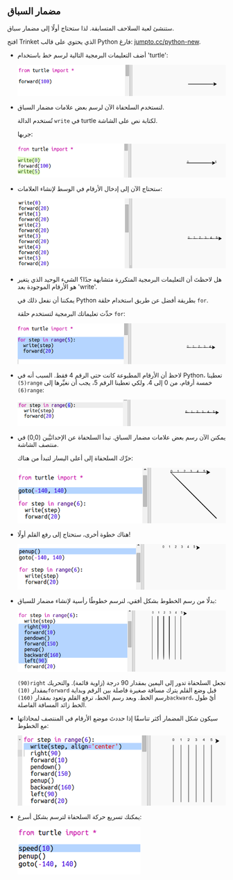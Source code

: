 ## مضمار السباق

ستنشئ لعبة السلاحف المتسابقة. لذا ستحتاج أولًا إلى مضمار سباق.



افتح Trinket الذي يحتوي على قالب Python فارغ: <a href="http://jumpto.cc/python-new" target="_blank">jumpto.cc/python-new</a>. 

+ أضف التعليمات البرمجية التالية لرسم خط باستخدام 'turtle':

  ![screenshot](images/race-forward.png)
   
+ لنستخدم السلحفاة الآن لرسم بعض علامات مضمار السباق. 

  تُستخدم الدالة `write` في turtle لكتابة نص على الشاشة. 
  
  جربها:

  ![screenshot](images/race-markings1.png)
  
+ ستحتاج الآن إلى إدخال الأرقام في الوسط لإنشاء العلامات:

  ![screenshot](images/race-markings2.png)
  
+ هل لاحظتَ أن التعليمات البرمجية المتكررة متشابهة جدًا؟ الشيء الوحيد الذي يتغير هو الأرقام الموجودة بعد 'write'.

  يمكننا أن نفعل ذلك في Python بطريقة أفضل عن طريق استخدام حلقة `for`. 
  
  حدِّث تعليماتك البرمجية لتستخدم حلقة `for`:
  
  ![screenshot](images/race-for.png)
   
+ لاحظ أن الأرقام المطبوعة كانت حتى الرقم 4 فقط. السبب أنه في Python، تعطينا `(‏5)range` خمسة أرقام، من 0 إلى 4. ولكي تعطينا الرقم 5، يجب أن نغيِّرها إلى `(‏6)range`:

  ![screenshot](images/race-range.png)
   
+ يمكنن الآن رسم بعض علامات مضمار السباق. تبدأ السلحفاة عن الإحداثيَّين (0,0) في منتصف الشاشة. 

  حرِّك السلحفاة إلى أعلى اليسار لتبدأ من هناك:
  
  ![screenshot](images/race-goto.png)

+ هناك خطوة أخرى، ستحتاج إلى رفع القلم أولًا!

  ![screenshot](images/race-penup.png)
  
+ بدلًا من رسم الخطوط بشكل أفقي، لنرسم خطوطًا رأسية لإنشاء مضمار للسباق:

  ![screenshot](images/race-lines.png)
  
  `(‏90)right` تجعل السلحفاة تدور إلى اليمين بمقدار 90 درجة (زاوية قائمة). والتحريك بمقدار `(‏10)forward` قبل وضع القلم يترك مسافة صغيرة فاصلة بين الرقم وبداية رسم الخط. وبعد رسم الخط، ترفع القلم وتعود بمقدار `(‏160)backward`، أيْ طول الخط زائد المسافة الفاصلة. 
  
+ سيكون شكل المضمار أكثر تناسقًا إذا حددتَ موضع الأرقام في المنتصف لمحاذاتها مع الخطوط:

  ![screenshot](images/race-center.png)

+ يمكنك تسريع حركة السلحفاة لترسم بشكل أسرع:

  ![screenshot](images/race-speed.png)




